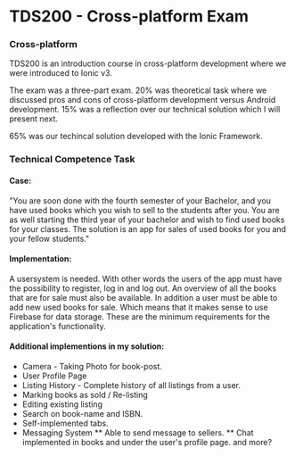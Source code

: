 # TDS200 - Cross-platform Exam

### Cross-platform

TDS200 is an introduction course in cross-platform development where we were introduced to Ionic v3.

The exam was a three-part exam.
20% was theoretical task where we discussed pros and cons of cross-platform development versus Android development. 
15% was a reflection over our technical solution which I will present next. 

65% was our techincal solution developed with the Ionic Framework. 

### Technical Competence Task

#### Case: 
"You are soon done with the fourth semester of your Bachelor, and you have used books which you wish to sell to the students after you. You are as well starting the third year of your bachelor and wish to find used books for your classes. The solution is an app for sales of used books for you and your fellow students."

#### Implementation: 
A usersystem is needed. With other words the users of the app must have the possibility to register, log in and log out. An overview of all the books that are for sale must also be available. In addition a user must be able to add new used books for sale. Which means that it makes sense to use Firebase for data storage. These are the minimum requirements for the application's functionality.

#### Additional implementions in my solution: 

* Camera - Taking Photo for book-post.
* User Profile Page
* Listing History - Complete history of all listings from a user. 
* Marking books as sold / Re-listing
* Editing existing listing
* Search on book-name and ISBN. 
* Self-implemented tabs. 
* Messaging System 
** Able to send message to sellers. 
** Chat implemented in books and under the user's profile page. 
and more?